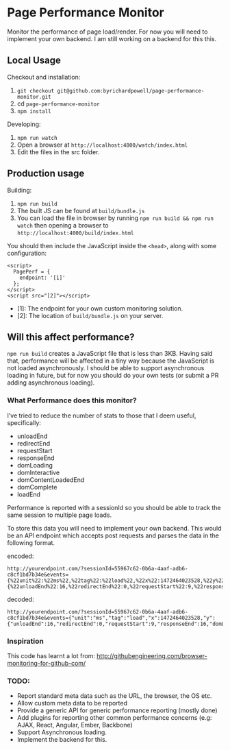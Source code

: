 # Page Performance Monitor

Monitor the performance of page load/render.  For now you will need to implement your own backend. I am still working on a backend for this this.

## Local Usage

Checkout and installation:

1. `git checkout git@github.com:byrichardpowell/page-performance-monitor.git`
2. cd `page-performance-monitor`
3. `npm install`

Developing:

1. `npm run watch`
2. Open a browser at `http://localhost:4000/watch/index.html`
3. Edit the files in the src folder.

## Production usage

Building:

1. `npm run build`
2. The built JS can be found at `build/bundle.js`
3. You can load the file in browser by running `npm run build && npm run watch` then opening a browser to `http://localhost:4000/build/index.html`

You should then include the JavaScript inside the `<head>`, along with some configuration:

````
<script>
  PagePerf = {
    endpoint: '[1]'
  };
</script>
<script src="[2]"></script>
````

* [1]: The endpoint for your own custom monitoring solution.
* [2]: The location of `build/bundle.js` on your server.

## Will this affect performance?

`npm run build` creates a JavaScript file that is less than 3KB.  Having said that, performance will be affected in a tiny way because the JavaScript is not loaded asynchronously.  I should be able to support asynchronous loading in future, but for now you should do your own tests (or submit a PR adding asynchronous loading).

### What Performance does this monitor?

I’ve tried to reduce the number of stats to those that I deem useful, specifically:

* unloadEnd
* redirectEnd
* requestStart
* responseEnd
* domLoading
* domInteractive
* domContentLoadedEnd
* domComplete
* loadEnd

Performance is reported with a sessionId so you should be able to track the same session to multiple page loads.

To store this data you will need to implement your own backend. This would be an API endpoint which accepts post requests and parses the data in the following format.

encoded:

````
http://yourendpoint.com/?sessionId=55967c62-0b6a-4aaf-adb6-c8cf1bd7b34e&events={%22unit%22:%22ms%22,%22tag%22:%22load%22,%22x%22:1472464023528,%22y%22:{%22unloadEnd%22:16,%22redirectEnd%22:0,%22requestStart%22:9,%22responseEnd%22:16,%22domLoading%22:23,%22domInteractive%22:242,%22domContentLoadedEnd%22:243,%22domComplete%22:270,%22loadEnd%22:274}}
````

decoded:

````
http://yourendpoint.com/?sessionId=55967c62-0b6a-4aaf-adb6-c8cf1bd7b34e&events={"unit":"ms","tag":"load","x":1472464023528,"y":{"unloadEnd":16,"redirectEnd":0,"requestStart":9,"responseEnd":16,"domLoading":23,"domInteractive":242,"domContentLoadedEnd":243,"domComplete":270,"loadEnd":274}}
````

### Inspiration

This code has learnt a lot from: http://githubengineering.com/browser-monitoring-for-github-com/

### TODO:

* Report standard meta data such as the URL, the browser, the OS etc.
* Allow custom meta data to be reported
* Provide a generic API for generic performance reporting (mostly done)
* Add plugins for reporting other common performance concerns (e.g: AJAX, React, Angular, Ember, Backbone)
* Support Asynchronous loading.
* Implement the backend for this.

